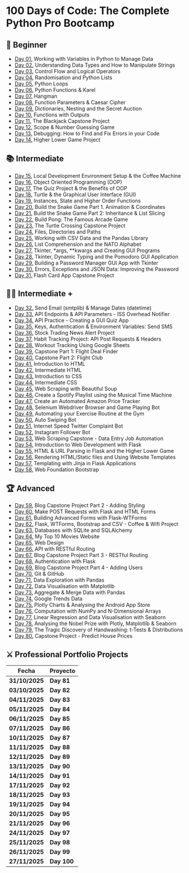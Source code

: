 # 100 Days of Code: The Complete Python Pro Bootcamp

## 🔰 Beginner

- [Day 01.](/Day01) Working with Variables in Python to Manage Data
- [Day 02.](/Day02) Understanding Data Types and How to Manipulate Strings
- [Day 03.](/Day03) Control Flow and Logical Operators
- [Day 04.](/Day04) Randomisation and Python Lists
- [Day 05.](/Day05) Python Loops
- [Day 06.](/Day06) Python Functions & Karel
- [Day 07.](/Day07) Hangman
- [Day 08.](/Day08) Function Parameters & Caesar Cipher
- [Day 09.](/Day09) Dictionaries, Nesting and the Secret Auction
- [Day 10.](/Day10) Functions with Outputs
- [Day 11.](/Day11) The Blackjack Capstone Project
- [Day 12.](/Day12) Scope & Number Guessing Game
- [Day 13.](/Day13) Debugging: How to Find and Fix Errors in your Code
- [Day 14.](/Day14) Higher Lower Game Project

## 📚 Intermediate

- [Day 15.](/Day15) Local Development Environment Setup & the Coffee Machine
- [Day 16.](/Day16) Object Oriented Programming (OOP)
- [Day 17.](/Day17) The Quiz Project & the Benefits of OOP
- [Day 18.](/Day18) Turtle & the Graphical User Interface (GUI)
- [Day 19.](/Day19) Instances, State and Higher Order Functions
- [Day 20.](/Day20) Build the Snake Game Part 1. Animation & Coordinates
- [Day 21.](/Day21) Build the Snake Game Part 2: Inheritance & List Slicing
- [Day 22.](/Day22) Build Pong: The Famous Arcade Game
- [Day 23.](/Day23) The Turtle Crossing Capstone Project
- [Day 24.](/Day24) Files, Directories and Paths
- [Day 25.](/Day25) Working with CSV Data and the Pandas Library
- [Day 26.](/Day26) List Comprehension and the NATO Alphabet
- [Day 27.](/Day27) Tkinter, \*args, \*\*kwargs and Creating GUI Programs
- [Day 28.](/Day28) Tkinter, Dynamic Typing and the Pomodoro GUI Application
- [Day 29.](/Day29) Building a Password Manager GUI App with Tkinter
- [Day 30.](/Day30) Errors, Exceptions and JSON Data: Improving the Password
- [Day 31.](/Day31) Flash Card App Capstone Project

## 👨‍💻 Intermediate +

- [Day 32.](/Day32) Send Email (smtplib) & Manage Dates (datetime)
- [Day 33.](/Day33) API Endpoints & API Parameters - ISS Overhead Notifier
- [Day 34.](/Day34) API Practice - Creating a GUI Quiz App
- [Day 35.](/Day35) Keys, Authentication & Environment Variables: Send SMS
- [Day 36.](/Day36) Stock Trading News Alert Project
- [Day 37.](/Day37) Habit Tracking Project: API Post Requests & Headers
- [Day 38.](/Day38) Workout Tracking Using Google Sheets
- [Day 39.](/Day39) Capstone Part 1: Flight Deal Finder
- [Day 40.](/Day40) Capstone Part 2: Flight Club
- [Day 41.](/Day41) Introduction to HTML
- [Day 42.](/Day42) Intermediate HTML
- [Day 43.](/Day43) Introduction to CSS
- [Day 44.](/Day44) Intermediate CSS
- [Day 45.](/Day45) Web Scraping with Beautiful Soup
- [Day 46.](/Day46) Create a Spotify Playlist using the Musical Time Machine
- [Day 47.](/Day47) Create an Automated Amazon Price Tracker
- [Day 48.](/Day48) Selenium Webdriver Browser and Game Playing Bot
- [Day 49.](/Day49) Automating your Exercise Routine at the Gym
- [Day 50.](/Day50) Auto Swiping Bot
- [Day 51.](/Day51) Internet Speed Twitter Complaint Bot
- [Day 52.](/Day52) Instagram Follower Bot
- [Day 53.](/Day53) Web Scraping Capstone - Data Entry Job Automation
- [Day 54.](/Day54) Introduction to Web Development with Flask
- [Day 55.](/Day55) HTML & URL Parsing in Flask and the Higher Lower Game
- [Day 56.](/Day56) Rendering HTML/Static files and Using Website Templates
- [Day 57.](/Day57) Templating with Jinja in Flask Applications
- [Day 58.](/Day58) Web Foundation Bootstrap

## 🏆 Advanced

- [Day 59.](/Day59) Blog Capstone Project Part 2 - Adding Styling
- [Day 60.](/Day60) Make POST Requests with Flask and HTML Forms
- [Day 61.](/Day61) Building Advanced Forms with Flask-WTForms
- [Day 62.](/Day62) Flask, WTForms, Bootstrap and CSV - Coffee & Wifi Project
- [Day 63.](/Day63) Databases with SQLite and SQLAlchemy
- [Day 64.](/Day64) My Top 10 Movies Website
- [Day 65.](/Day65) Web Design
- [Day 66.](/Day66) API with RESTful Routing
- [Day 67.](/Day67) Blog Capstone Project Part 3 - RESTful Routing
- [Day 68.](/Day68) Authentication with Flask
- [Day 69.](/Day69) Blog Capstone Project Part 4 - Adding Users
- [Day 70.](/Day70) Git & GitHub
- [Day 71.](/Day71) Data Exploration with Pandas
- [Day 72.](/Day72) Data Visualisation with Matplotlib
- [Day 73.](/Day73) Aggregate & Merge Data with Pandas
- [Day 74.](/Day74) Google Trends Data
- [Day 75.](/Day75) Plotly Charts & Analysing the Android App Store
- [Day 76.](/Day76) Computation with NumPy and N-Dimensional Arrays
- [Day 77.](/Day77) Linear Regression and Data Visualisation with Seaborn
- [Day 78.](/Day78) Analysing the Nobel Prize with Plotly, Matplotlib & Seaborn
- [Day 79.](/Day79) The Tragic Discovery of Handwashing: t-Tests & Distributions
- [Day 80.](/Day80) Capstone Project - Predict House Prices

## ⚔ Professional Portfolio Projects

| **Fecha**      | **Proyecto** |
| -------------- | ------------ |
| **31/10/2025** | **Day 81**   |
| **03/10/2025** | **Day 82**   |
| **04/11/2025** | **Day 83**   |
| **05/11/2025** | **Day 84**   |
| **06/11/2025** | **Day 85**   |
| **07/11/2025** | **Day 86**   |
| **10/11/2025** | **Day 87**   |
| **11/11/2025** | **Day 88**   |
| **12/11/2025** | **Day 89**   |
| **13/11/2025** | **Day 90**   |
| **14/11/2025** | **Day 91**   |
| **17/11/2025** | **Day 92**   |
| **18/11/2025** | **Day 93**   |
| **19/11/2025** | **Day 94**   |
| **20/11/2025** | **Day 95**   |
| **21/11/2025** | **Day 96**   |
| **24/11/2025** | **Day 97**   |
| **25/11/2025** | **Day 98**   |
| **26/11/2025** | **Day 99**   |
| **27/11/2025** | **Day 100**  |
